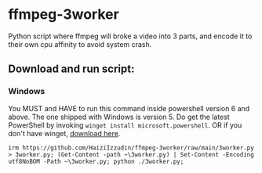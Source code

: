 # ffmpeg-3worker
Python script where ffmpeg will broke a video into 3 parts, and encode it to their own cpu affinity to avoid system crash.

## Download and run script:
### Windows
You MUST and HAVE to run this command inside powershell version 6 and above. The one shipped with Windows is version 5. Do get the latest PowerShell by invoking `winget install microsoft.powershell`. OR if you don't have winget, [download here](https://objects.githubusercontent.com/github-production-release-asset-2e65be/49609581/41eea90a-04c6-4840-993a-996d67ca41b6?X-Amz-Algorithm=AWS4-HMAC-SHA256&X-Amz-Credential=AKIAIWNJYAX4CSVEH53A%2F20221230%2Fus-east-1%2Fs3%2Faws4_request&X-Amz-Date=20221230T105116Z&X-Amz-Expires=300&X-Amz-Signature=8edf6f348a5d1fb7f8fa3befd70bee2b8d87e5ec5e04f70fe11fb67fd33232ee&X-Amz-SignedHeaders=host&actor_id=79714350&key_id=0&repo_id=49609581&response-content-disposition=attachment%3B%20filename%3DPowerShell-7.3.0-win-x64.msi&response-content-type=application%2Foctet-stream).
```
irm https://github.com/HaiziIzzudin/ffmpeg-3worker/raw/main/3worker.py > 3worker.py; (Get-Content -path ~\3worker.py) | Set-Content -Encoding utf8NoBOM -Path ~\3worker.py; python ./3worker.py;
```
